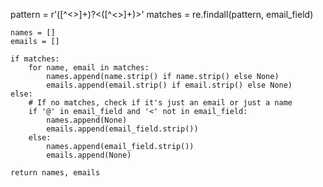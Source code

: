 pattern = r'([^<>]+)?<([^<>]+)>'
    matches = re.findall(pattern, email_field)
    
    names = []
    emails = []
    
    if matches:
        for name, email in matches:
            names.append(name.strip() if name.strip() else None)
            emails.append(email.strip() if email.strip() else None)
    else:
        # If no matches, check if it's just an email or just a name
        if '@' in email_field and '<' not in email_field:
            names.append(None)
            emails.append(email_field.strip())
        else:
            names.append(email_field.strip())
            emails.append(None)
    
    return names, emails
